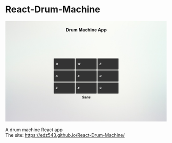 # React-Drum-Machine
![Preview of App](assets/drum-app-screenshot.png)

A drum machine React app \
The site: https://edz543.github.io/React-Drum-Machine/
